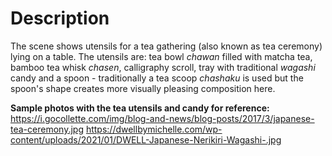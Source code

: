 # Description

The scene shows utensils for a tea gathering (also known as tea ceremony) lying on a table. The utensils are: tea bowl *chawan* filled with matcha tea, bamboo tea whisk *chasen*, calligraphy scroll, tray with traditional *wagashi* candy and a spoon - traditionally a tea scoop *chashaku* is used but the spoon's shape creates more visually pleasing composition here.

**Sample photos with the tea utensils and candy for reference:**
https://i.gocollette.com/img/blog-and-news/blog-posts/2017/3/japanese-tea-ceremony.jpg
https://dwellbymichelle.com/wp-content/uploads/2021/01/DWELL-Japanese-Nerikiri-Wagashi-.jpg

